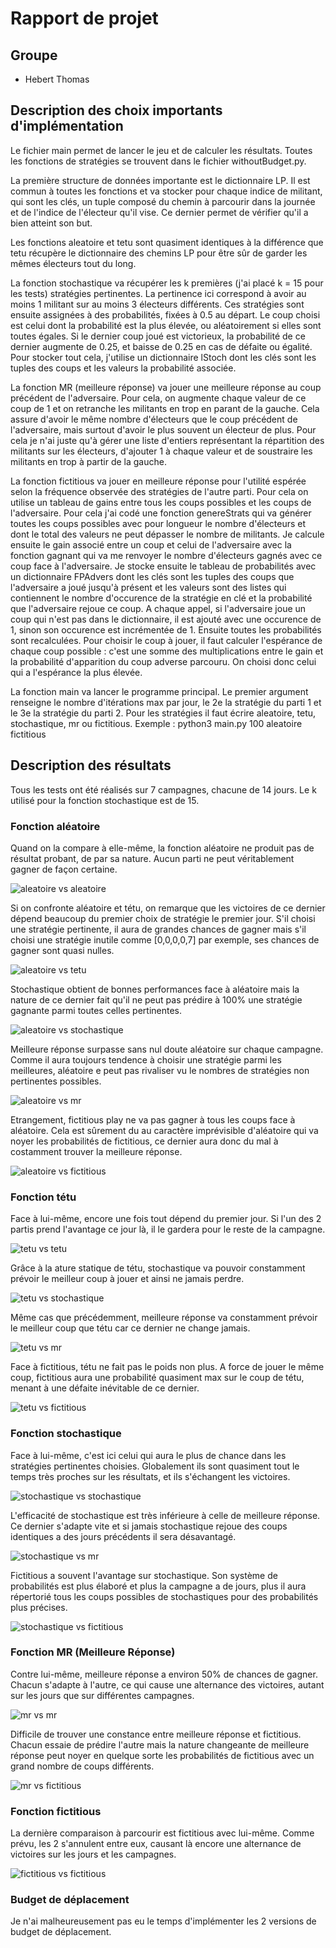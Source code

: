 # Rapport de projet

## Groupe
* Hebert Thomas


## Description des choix importants d'implémentation

Le fichier main permet de lancer le jeu et de calculer les résultats. Toutes les fonctions de stratégies se trouvent dans le fichier withoutBudget.py.

La première structure de données importante est le dictionnaire LP. Il est commun à toutes les fonctions et va stocker pour chaque indice de militant, qui sont les clés, un tuple composé du chemin à parcourir dans la journée et de l'indice de l'électeur qu'il vise. Ce dernier permet de vérifier qu'il a bien atteint son but.

Les fonctions aleatoire et tetu sont quasiment identiques à la différence que tetu récupère le dictionnaire des chemins LP pour être sûr de garder les mêmes électeurs tout du long.

La fonction stochastique va récupérer les k premières (j'ai placé k = 15 pour les tests) stratégies pertinentes. La pertinence ici correspond à avoir au moins 1 militant sur au moins 3 électeurs différents. Ces stratégies sont ensuite assignées à des probabilités, fixées à 0.5 au départ. Le coup choisi est celui dont la probabilité est la plus élevée, ou aléatoirement si elles sont toutes égales. Si le dernier coup joué est victorieux, la probabilité de ce dernier augmente de 0.25, et baisse de 0.25 en cas de défaite ou égalité. Pour stocker tout cela, j'utilise un dictionnaire lStoch dont les clés sont les tuples des coups et les valeurs la probabilité associée.

La fonction MR (meilleure réponse) va jouer une meilleure réponse au coup précédent de l'adversaire. Pour cela, on augmente chaque valeur de ce coup de 1 et on retranche les militants en trop en parant de la gauche. Cela assure d'avoir le même nombre d'électeurs que le coup précédent de l'adversaire, mais surtout d'avoir le plus souvent un électeur de plus. Pour cela je n'ai juste qu'à gérer une liste d'entiers représentant la répartition des militants sur les électeurs, d'ajouter 1 à chaque valeur et de soustraire les militants en trop à partir de la gauche.

La fonction fictitious va jouer en meilleure réponse pour l'utilité espérée selon la fréquence observée des stratégies de l'autre parti. Pour cela on utilise un tableau de gains entre tous les coups possibles et les coups de l'adversaire. Pour cela j'ai codé une fonction genereStrats qui va générer toutes les coups possibles avec pour longueur le nombre d'électeurs et dont le total des valeurs ne peut dépasser le nombre de militants. Je calcule ensuite le gain associé entre un coup et celui de l'adversaire avec la fonction gagnant qui va me renvoyer le nombre d'électeurs gagnés avec ce coup face à l'adversaire. Je stocke ensuite le tableau de probabilités avec un dictionnaire FPAdvers dont les clés sont les tuples des coups que l'adversaire a joué jusqu'à présent et les valeurs sont des listes qui contiennent le nombre d'occurence de la stratégie en clé et la probabilité que l'adversaire rejoue ce coup. A chaque appel, si l'adversaire joue un coup qui n'est pas dans le dictionnaire, il est ajouté avec une occurence de 1, sinon son occurence est incrémentée de 1. Ensuite toutes les probabilités sont recalculées. Pour choisir le coup à jouer, il faut calculer l'espérance de chaque coup possible : c'est une somme des multiplications entre le gain et la probabilité d'apparition du coup adverse parcouru. On choisi donc celui qui a l'espérance la plus élevée.

La fonction main va lancer le programme principal. Le premier argument renseigne le nombre d'itérations max par jour, le 2e la stratégie du parti 1 et le 3e la stratégie du parti 2. Pour les stratégies il faut écrire aleatoire, tetu, stochastique, mr ou fictitious.
Exemple : python3 main.py 100 aleatoire fictitious

## Description des résultats

Tous les tests ont été réalisés sur 7 campagnes, chacune de 14 jours. Le k utilisé pour la fonction stochastique est de 15.
### Fonction aléatoire

Quand on la compare à elle-même, la fonction aléatoire ne produit pas de résultat probant, de par sa nature. Aucun parti ne peut véritablement gagner de façon certaine.

![aleatoire vs aleatoire](/docs/resultats/aleatoireVSaleatoire.jpg "Aléatoire VS aléatoire")

Si on confronte aléatoire et tétu, on remarque que les victoires de ce dernier dépend beaucoup du premier choix de stratégie le premier jour. S'il choisi une stratégie pertinente, il aura de grandes chances de gagner mais s'il choisi une stratégie inutile comme [0,0,0,0,7] par exemple, ses chances de gagner sont quasi nulles.

![aleatoire vs tetu](/docs/resultats/aleatoireVStetu.jpg "Aléatoire VS Tétu")

Stochastique obtient de bonnes performances face à aléatoire mais la nature de ce dernier fait qu'il ne peut pas prédire à 100% une stratégie gagnante parmi toutes celles pertinentes.

![aleatoire vs stochastique](/docs/resultats/aleatoireVSstochastique.jpg "Aléatoire VS Stochastique")

Meilleure réponse surpasse sans nul doute aléatoire sur chaque campagne. Comme il aura toujours tendence à choisir une stratégie parmi les meilleures, aléatoire e peut pas rivaliser vu le nombres de stratégies non pertinentes possibles.

![aleatoire vs mr](/docs/resultats/aleatoireVSmr.jpg "Aléatoire VS Meilleure réponse")

Etrangement, fictitious play ne va pas gagner à tous les coups face à aléatoire. Cela est sûrement du au caractère imprévisible d'aléatoire qui va noyer les probabilités de fictitious, ce dernier aura donc du mal à costamment trouver la meilleure réponse.

![aleatoire vs fictitious](/docs/resultats/aleatoireVSfictitious.jpg "Aléatoire VS Fictitious play")

### Fonction tétu

Face à lui-même, encore une fois tout dépend du premier jour. Si l'un des 2 partis prend l'avantage ce jour là, il le gardera pour le reste de la campagne.

![tetu vs tetu](/docs/resultats/tetuVStetu.jpg "Tétu VS Tétu")

Grâce à la ature statique de tétu, stochastique va pouvoir constamment prévoir le meilleur coup à jouer et ainsi ne jamais perdre.

![tetu vs stochastique](/docs/resultats/tetuVSstochastique.jpg "Tétu VS Stochastique")

Même cas que précédemment, meilleure réponse va constamment prévoir le meilleur coup que tétu car ce dernier ne change jamais.

![tetu vs mr](/docs/resultats/tetuVSmr.jpg "Tétu VS Meilleure réponse")

Face à fictitious, tétu ne fait pas le poids non plus. A force de jouer le même coup, fictitious aura une probabilité quasiment max sur le coup de tétu, menant à une défaite inévitable de ce dernier.

![tetu vs fictitious](/docs/resultats/tetuVSfictitious.jpg "Tétu VS Fictitious play")

### Fonction stochastique

Face à lui-même, c'est ici celui qui aura le plus de chance dans les stratégies pertinentes choisies. Globalement ils sont quasiment tout le temps très proches sur les résultats, et ils s'échangent les victoires.

![stochastique vs stochastique](/docs/resultats/stochastiqueVSstochastique.jpg "Stochastique VS Stochastique")

L'efficacité de stochastique est très inférieure à celle de meilleure réponse. Ce dernier s'adapte vite et si jamais stochastique rejoue des coups identiques a des jours précédents il sera désavantagé.

![stochastique vs mr](/docs/resultats/stochastiqueVSmr.jpg "Stochastique VS Meilleure réponse")

Fictitious a souvent l'avantage sur stochastique. Son système de probabilités est plus élaboré et plus la campagne a de jours, plus il aura répertorié tous les coups possibles de stochastiques pour des probabilités plus précises.

![stochastique vs fictitious](/docs/resultats/stochastiqueVSfictitious.jpg "Stochastique VS Fictitious play")

### Fonction MR (Meilleure Réponse)

Contre lui-même, meilleure réponse a environ 50% de chances de gagner. Chacun s'adapte à l'autre, ce qui cause une alternance des victoires, autant sur les jours que sur différentes campagnes.

![mr vs mr](/docs/resultats/mrVSmr.jpg "Meilleure réponse VS Meilleure réponse")

Difficile de trouver une constance entre meilleure réponse et fictitious. Chacun essaie de prédire l'autre mais la nature changeante de meilleure réponse peut noyer en quelque sorte les probabilités de fictitious avec un grand nombre de coups différents.

![mr vs fictitious](/docs/resultats/mrVSfictitious.jpg "Meilleure réponse VS Fictitious play")

### Fonction fictitious

La dernière comparaison à parcourir est fictitious avec lui-même. Comme prévu, les 2 s'annulent entre eux, causant là encore une alternance de victoires sur les jours et les campagnes.

![fictitious vs fictitious](/docs/resultats/fictitiousVSfictitious.jpg "Fictitious play VS Fictitious play")

### Budget de déplacement

Je n'ai malheureusement pas eu le temps d'implémenter les 2 versions de budget de déplacement.

